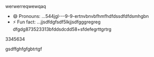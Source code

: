 werwerreqwewqaq
- 😄 Pronouns: ...544jgl---9-9-ertnvbnvbfhmfhdfdssdfdfdsmhgbn
- ⚡ Fun fact: ...jjsdfdgfsdf5lkjjsdfgggregreg
dfgdg873523313bfddsdcdd58+sfdefegrttgrtrg
<!---9thththgrdfdfdf
werevexe/werevexe is a ✨ special ✨ repository because its `README.md` (this file) appears on your GistHub pfdrdrfrofile.123747445zasdasascerererxxzccx62tyhfdgdfdfg
You can click the Preview link to take a look at your changes.26633tgt
--->3345634
gsdffghfgfgbtrtgf
